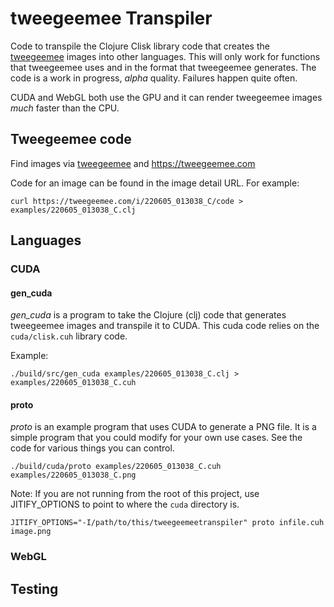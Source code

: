 # tweegeemee Transpiler

Code to transpile the Clojure Clisk library code that creates the [tweegeemee](https://twitter.com/tweegeemee) images into other languages.  This will only work for functions that tweegeemee uses
and in the format that tweegeemee generates.  The code is a work in progress, *alpha* quality.  Failures happen quite often.  

CUDA and WebGL both use the GPU and it can render tweegeemee images *much* faster than the CPU.

## Tweegeemee code

Find images via [tweegeemee](https://twitter.com/tweegeemee) and https://tweegeemee.com 

Code for an image can be found in the image detail URL.  For example: 

`curl https://tweegeemee.com/i/220605_013038_C/code > examples/220605_013038_C.clj`

## Languages

### CUDA

#### gen_cuda

*gen_cuda* is a program to take the Clojure (clj) code that generates tweegeemee images and transpile it to CUDA.  This cuda code relies on the `cuda/clisk.cuh` library code.

Example:

`./build/src/gen_cuda examples/220605_013038_C.clj > examples/220605_013038_C.cuh`

#### proto 

*proto* is an example program that uses CUDA to generate a PNG file.  It is a simple program
that you could modify for your own use cases.  See the code for various things you can control.

`./build/cuda/proto examples/220605_013038_C.cuh examples/220605_013038_C.png`

Note: If you are not running from the root of this project, use JITIFY_OPTIONS to point to 
where the `cuda` directory is.

`JITIFY_OPTIONS="-I/path/to/this/tweegeemeetranspiler" proto infile.cuh image.png`

### WebGL

## Testing